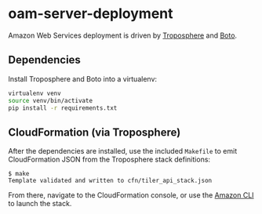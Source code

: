 # oam-server-deployment

Amazon Web Services deployment is driven by
[Troposphere](https://github.com/cloudtools/troposphere) and
[Boto](http://boto.readthedocs.org/en/latest/).

## Dependencies

Install Troposphere and Boto into a virtualenv:

```bash
virtualenv venv
source venv/bin/activate
pip install -r requirements.txt
```

## CloudFormation (via Troposphere)

After the dependencies are installed, use the included `Makefile` to emit
CloudFormation JSON from the Troposphere stack definitions:

```
$ make
Template validated and written to cfn/tiler_api_stack.json
```

From there, navigate to the CloudFormation console, or use the [Amazon
CLI](https://aws.amazon.com/cli/) to launch the stack.
